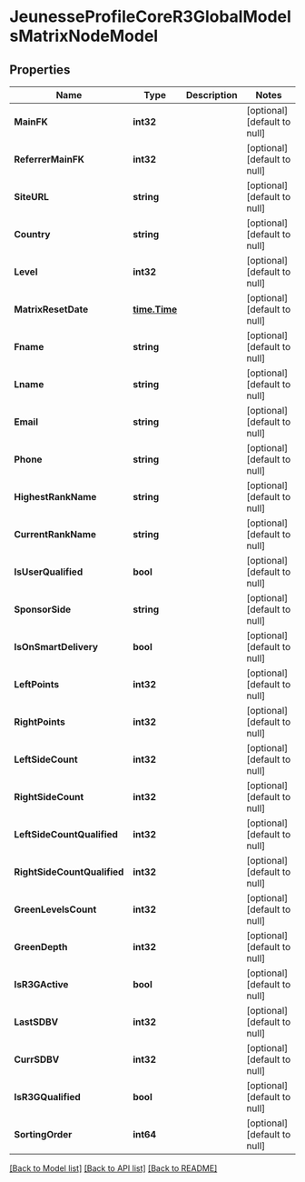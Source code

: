 # JeunesseProfileCoreR3GlobalModelsMatrixNodeModel

## Properties
Name | Type | Description | Notes
------------ | ------------- | ------------- | -------------
**MainFK** | **int32** |  | [optional] [default to null]
**ReferrerMainFK** | **int32** |  | [optional] [default to null]
**SiteURL** | **string** |  | [optional] [default to null]
**Country** | **string** |  | [optional] [default to null]
**Level** | **int32** |  | [optional] [default to null]
**MatrixResetDate** | [**time.Time**](time.Time.md) |  | [optional] [default to null]
**Fname** | **string** |  | [optional] [default to null]
**Lname** | **string** |  | [optional] [default to null]
**Email** | **string** |  | [optional] [default to null]
**Phone** | **string** |  | [optional] [default to null]
**HighestRankName** | **string** |  | [optional] [default to null]
**CurrentRankName** | **string** |  | [optional] [default to null]
**IsUserQualified** | **bool** |  | [optional] [default to null]
**SponsorSide** | **string** |  | [optional] [default to null]
**IsOnSmartDelivery** | **bool** |  | [optional] [default to null]
**LeftPoints** | **int32** |  | [optional] [default to null]
**RightPoints** | **int32** |  | [optional] [default to null]
**LeftSideCount** | **int32** |  | [optional] [default to null]
**RightSideCount** | **int32** |  | [optional] [default to null]
**LeftSideCountQualified** | **int32** |  | [optional] [default to null]
**RightSideCountQualified** | **int32** |  | [optional] [default to null]
**GreenLevelsCount** | **int32** |  | [optional] [default to null]
**GreenDepth** | **int32** |  | [optional] [default to null]
**IsR3GActive** | **bool** |  | [optional] [default to null]
**LastSDBV** | **int32** |  | [optional] [default to null]
**CurrSDBV** | **int32** |  | [optional] [default to null]
**IsR3GQualified** | **bool** |  | [optional] [default to null]
**SortingOrder** | **int64** |  | [optional] [default to null]

[[Back to Model list]](../README.md#documentation-for-models) [[Back to API list]](../README.md#documentation-for-api-endpoints) [[Back to README]](../README.md)


